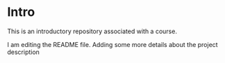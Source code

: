 # Intro
This is an introductory repository associated with a course.

I am editing the README file. Adding some more details about the project description
